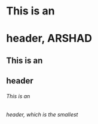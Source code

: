 # This is an <h1> header, ARSHAD
## This is an <h2> header
###### This is an <h6> header, which is the smallest
